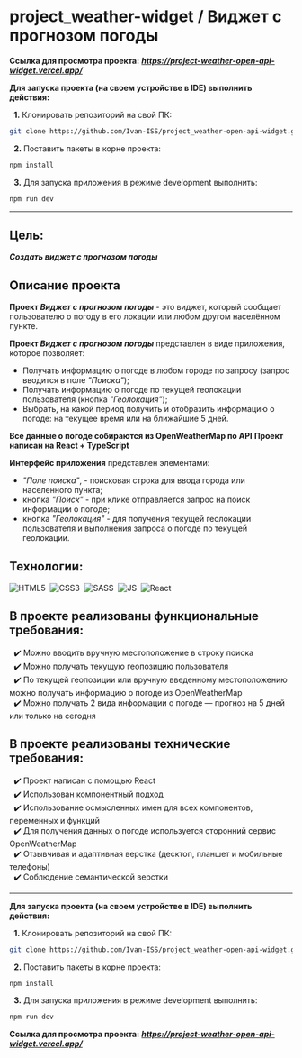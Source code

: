 # project_weather-widget / Виджет с прогнозом погоды

**Ссылка для просмотра проекта:** ***https://project-weather-open-api-widget.vercel.app/***

**Для запуска проекта (на своем устройстве в IDE) выполнить действия:**

&nbsp; __1.__ Клонировать репозиторий на свой ПК: 
```bash
git clone https://github.com/Ivan-ISS/project_weather-open-api-widget.git
```
&nbsp; __2.__ Поставить пакеты в корне проекта:
```bash
npm install
```
&nbsp; __3.__ Для запуска приложения в режиме development выполнить:
```bash
npm run dev
```

---

## Цель:
***Создать виджет с прогнозом погоды***

## Описание проекта
__Проект *Виджет с прогнозом погоды*__ - это виджет, который сообщает пользователю о погоду в его локации или любом другом населённом пункте.<br>

__Проект *Виджет с прогнозом погоды*__ представлен в виде приложения, которое позволяет:
- Получать информацию о погоде в любом городе по запросу (запрос вводится в поле *"Поиска"*);
- Получать информацию о погоде по текущей геолокации пользователя (кнопка *"Геолокация"*);
- Выбрать, на какой период получить и отобразить информацию о погоде: на текущее время или на ближайшие 5 дней.<br>

**Все данные о погоде собираются из OpenWeatherMap по API**
**Проект написан на React + TypeScript**

__Интерфейс приложения__ представлен элементами:
- *"Поле поиска"*, - поисковая строка для ввода города или населенного пункта;
- кнопка *"Поиск"* - при клике отправляется запрос на поиск информации о погоде;
- кнопка *"Геолокация"* - для получения текущей геолокации пользователя и выполнения запроса о погоде по текущей геолокации.<br>

## Технологии:
<img src="https://img.shields.io/badge/HTML5-red?logo=html5&logoColor=white" alt="HTML5"/>&nbsp;
<img src="https://img.shields.io/badge/CSS3-blue?logo=css3&logoColor=white" alt="CSS3"/>&nbsp;
<img src="https://img.shields.io/badge/-Sass-DB7093?logo=sass&logoColor=white" alt="SASS"/>&nbsp;
<img src="https://img.shields.io/badge/-JavaScript-f0db4f?logo=javaScript&logoColor=black" alt="JS"/>&nbsp;
<img src="https://img.shields.io/badge/-React-000000?logo=React&logoColor=#00fff" alt="React"/>&nbsp;

## В проекте реализованы функциональные требования:
&nbsp; :heavy_check_mark: Можно вводить вручную местоположение в строку поиска<br>
&nbsp; :heavy_check_mark: Можно получать текущую геопозицию пользователя<br>
&nbsp; :heavy_check_mark: По текущей геопозиции или вручную введенному местоположению можно получать информацию о погоде из OpenWeatherMap<br>
&nbsp; :heavy_check_mark: Можно получать 2 вида информации о погоде — прогноз на 5 дней или только на сегодня<br>

## В проекте реализованы технические требования:
&nbsp; :heavy_check_mark: Проект написан с помощью React<br>
&nbsp; :heavy_check_mark: Использован компонентный подход<br>
&nbsp; :heavy_check_mark: Использование осмысленных имен для всех компонентов, переменных и функций<br>
&nbsp; :heavy_check_mark: Для получения данных о погоде используется сторонний сервис OpenWeatherMap<br>
&nbsp; :heavy_check_mark: Отзывчивая и адаптивная верстка (десктоп, планшет и мобильные телефоны)<br>
&nbsp; :heavy_check_mark: Соблюдение семантической верстки<br>

---

**Для запуска проекта (на своем устройстве в IDE) выполнить действия:**

&nbsp; __1.__ Клонировать репозиторий на свой ПК: 
```bash
git clone https://github.com/Ivan-ISS/project_weather-open-api-widget.git
```
&nbsp; __2.__ Поставить пакеты в корне проекта:
```bash
npm install
```
&nbsp; __3.__ Для запуска приложения в режиме development выполнить:
```bash
npm run dev
```

**Ссылка для просмотра проекта:** ***https://project-weather-open-api-widget.vercel.app/***